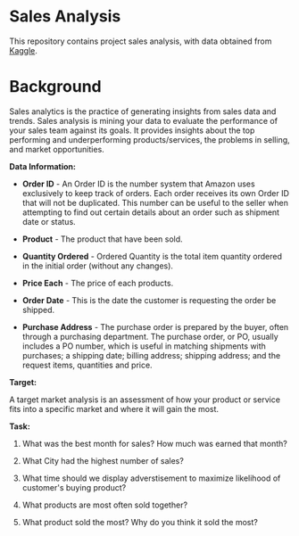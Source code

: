 # Sales Analysis

This repository contains project sales analysis, with data obtained from [Kaggle](https://www.kaggle.com/datasets/knightbearr/sales-product-data).

# **Background**

Sales analytics is the practice of generating insights from sales data and trends. Sales analysis is mining your data to evaluate the performance of your sales team against its goals. It provides insights about the top performing and underperforming products/services, the problems in selling, and market opportunities.

**Data Information:**

- **Order ID** - An Order ID is the number system that Amazon uses exclusively to keep track of orders. Each order receives its own Order ID that will not be duplicated. This number can be useful to the seller when attempting to find out certain details about an order such as shipment date or status.

- **Product** - The product that have been sold.

- **Quantity Ordered** - Ordered Quantity is the total item quantity ordered in the initial order (without any changes).

- **Price Each** - The price of each products.

- **Order Date** - This is the date the customer is requesting the order be shipped.

- **Purchase Address** - The purchase order is prepared by the buyer, often through a purchasing department. The purchase order, or PO, usually includes a PO number, which is useful in matching shipments with purchases; a shipping date; billing address; shipping address; and the request items, quantities and price.

**Target:**

A target market analysis is an assessment of how your product or service fits into a specific market and where it will gain the most.

**Task:**

1. What was the best month for sales? How much was earned that month?

2. What City had the highest number of sales?

3. What time should we display adverstisement to maximize likelihood of customer's buying product?

4. What products are most often sold together?

5. What product sold the most? Why do you think it sold the most?
